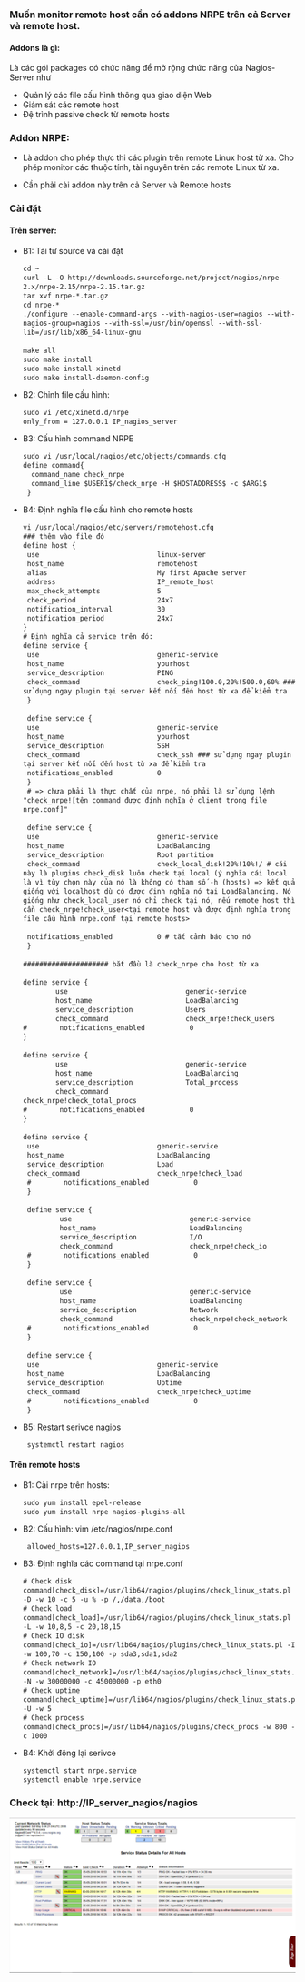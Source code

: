 ### Muốn monitor remote host cần có addons NRPE trên cả Server và remote host.

#### Addons là gì:

Là các gói packages có chức năng để mở rộng chức năng của Nagios-Server như
 + Quản lý các file cấu hình thông qua giao diện Web
 + Giám sát các remote host
 + Đệ trình passive check từ remote hosts

### Addon NRPE:

+ Là addon cho phép thực thi các plugin trên remote Linux host từ xa. Cho phép monitor các thuộc tính, tài nguyên trên các remote Linux từ xa.

+ Cần phải cài addon này trên cả Server và Remote hosts

### Cài đặt 

#### Trên server: 

* B1: Tải từ source và cài đặt
    
      cd ~
      curl -L -O http://downloads.sourceforge.net/project/nagios/nrpe-2.x/nrpe-2.15/nrpe-2.15.tar.gz
      tar xvf nrpe-*.tar.gz
      cd nrpe-*
      ./configure --enable-command-args --with-nagios-user=nagios --with-nagios-group=nagios --with-ssl=/usr/bin/openssl --with-ssl-lib=/usr/lib/x86_64-linux-gnu

      make all
      sudo make install
      sudo make install-xinetd
      sudo make install-daemon-config
 
* B2: Chỉnh file cấu hình: 

      sudo vi /etc/xinetd.d/nrpe
      only_from = 127.0.0.1 IP_nagios_server
      
* B3: Cấu hình command NRPE

      sudo vi /usr/local/nagios/etc/objects/commands.cfg
      define command{
        command_name check_nrpe
        command_line $USER1$/check_nrpe -H $HOSTADDRESS$ -c $ARG1$
       }
     
 * B4: Định nghĩa file cấu hình cho remote hosts
 
       vi /usr/local/nagios/etc/servers/remotehost.cfg
       ### thêm vào file đó
       define host {
        use                             linux-server
        host_name                       remotehost
        alias                           My first Apache server
        address                         IP_remote_host
        max_check_attempts              5
        check_period                    24x7
        notification_interval           30
        notification_period             24x7
       }
       # Định nghĩa cả service trên đó:
       define service {
        use                             generic-service
        host_name                       yourhost
        service_description             PING
        check_command                   check_ping!100.0,20%!500.0,60% ### sử dụng ngay plugin tại server kết nối đến host từ xa để kiểm tra
        }
        
        define service {
        use                             generic-service
        host_name                       yourhost
        service_description             SSH
        check_command                   check_ssh ### sử dụng ngay plugin tại server kết nối đến host từ xa để kiểm tra
        notifications_enabled           0
        }
        # => chưa phải là thực chất của nrpe, nó phải là sử dụng lệnh "check_nrpe![tên command được định nghĩa ở client trong file nrpe.conf]"    
  
        define service {
        use                             generic-service
        host_name                       LoadBalancing
        service_description             Root partition
        check_command                   check_local_disk!20%!10%!/ # cái này là plugins check_disk luôn check tại local (ý nghĩa cái local là vì tùy chọn này của nó là không có tham số -h (hosts) => kết quả giống với localhost dù có được định nghĩa nó tại LoadBalancing. Nó giống như check_local_user nó chỉ check tại nó, nếu remote host thì cần check_nrpe!check_user<tại remote host và được định nghĩa trong file cấu hình nrpe.conf tại remote hosts>
         
        notifications_enabled           0 # tắt cảnh báo cho nó
        }
        
       ##################### bắt đầu là check_nrpe cho host từ xa
       
       define service {
               use                             generic-service
               host_name                       LoadBalancing
               service_description             Users
               check_command                   check_nrpe!check_users
       #        notifications_enabled           0
       }

       define service {
               use                             generic-service
               host_name                       LoadBalancing
               service_description             Total_process
               check_command                   check_nrpe!check_total_procs
       #        notifications_enabled           0
       }
       
       define service {
        use                             generic-service
        host_name                       LoadBalancing
        service_description             Load
        check_command                   check_nrpe!check_load
        #        notifications_enabled           0
        }

        define service {
                use                             generic-service
                host_name                       LoadBalancing
                service_description             I/O
                check_command                   check_nrpe!check_io
        #        notifications_enabled           0
        }

        define service {
                use                             generic-service
                host_name                       LoadBalancing
                service_description             Network
                check_command                   check_nrpe!check_network
        #        notifications_enabled           0
        }

        define service {
        use                             generic-service
        host_name                       LoadBalancing
        service_description             Uptime
        check_command                   check_nrpe!check_uptime
        #        notifications_enabled           0
        }

        
* B5: Restart serivce nagios
       
       systemctl restart nagios
       
#### Trên remote hosts

* B1: Cài nrpe trên hosts:

      sudo yum install epel-release
      sudo yum install nrpe nagios-plugins-all
  
* B2: Cấu hình: vim /etc/nagios/nrpe.conf
      
       allowed_hosts=127.0.0.1,IP_server_nagios
      
* B3: Định nghĩa các command tại nrpe.conf

      # Check disk
      command[check_disk]=/usr/lib64/nagios/plugins/check_linux_stats.pl -D -w 10 -c 5 -u % -p /,/data,/boot
      # Check load
      command[check_load]=/usr/lib64/nagios/plugins/check_linux_stats.pl -L -w 10,8,5 -c 20,18,15
      # Check IO disk
      command[check_io]=/usr/lib64/nagios/plugins/check_linux_stats.pl -I -w 100,70 -c 150,100 -p sda3,sda1,sda2
      # Check network IO
      command[check_network]=/usr/lib64/nagios/plugins/check_linux_stats.pl -N -w 30000000 -c 45000000 -p eth0
      # Check uptime
      command[check_uptime]=/usr/lib64/nagios/plugins/check_linux_stats.pl -U -w 5
      # Check process
      command[check_procs]=/usr/lib64/nagios/plugins/check_procs -w 800 -c 1000

* B4: Khởi động lại serivce

      systemctl start nrpe.service
      systemctl enable nrpe.service
      
### Check tại: http://IP_server_nagios/nagios

![](/image/1.PNG)
      
      



